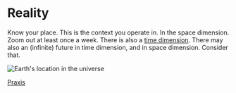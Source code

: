# Reality
Know your place. This is the context you operate in. In the space dimension. Zoom out at least once a week. There is also a [time dimension](https://en.wikipedia.org/wiki/Big_History). There may also an (infinite) future in time dimension, and in space dimension. Consider that.

![Earth's location in the universe](https://upload.wikimedia.org/wikipedia/commons/4/4a/Location_of_Earth_%283x3-English_Annot-smaller%29.png)

[Praxis](/praxis)